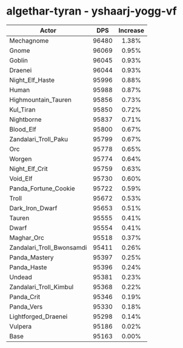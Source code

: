 # algethar-tyran - yshaarj-yogg-vf
| Actor | DPS | Increase |
|---|:---:|:---:|
|Mechagnome|96480|1.38%|
|Gnome|96069|0.95%|
|Goblin|96045|0.93%|
|Draenei|96044|0.93%|
|Night_Elf_Haste|95996|0.88%|
|Human|95988|0.87%|
|Highmountain_Tauren|95856|0.73%|
|Kul_Tiran|95850|0.72%|
|Nightborne|95837|0.71%|
|Blood_Elf|95800|0.67%|
|Zandalari_Troll_Paku|95799|0.67%|
|Orc|95778|0.65%|
|Worgen|95774|0.64%|
|Night_Elf_Crit|95759|0.63%|
|Void_Elf|95730|0.60%|
|Panda_Fortune_Cookie|95722|0.59%|
|Troll|95672|0.53%|
|Dark_Iron_Dwarf|95653|0.51%|
|Tauren|95555|0.41%|
|Dwarf|95554|0.41%|
|Maghar_Orc|95518|0.37%|
|Zandalari_Troll_Bwonsamdi|95411|0.26%|
|Panda_Mastery|95397|0.25%|
|Panda_Haste|95396|0.24%|
|Undead|95381|0.23%|
|Zandalari_Troll_Kimbul|95368|0.22%|
|Panda_Crit|95346|0.19%|
|Panda_Vers|95330|0.18%|
|Lightforged_Draenei|95298|0.14%|
|Vulpera|95186|0.02%|
|Base|95163|0.00%|
